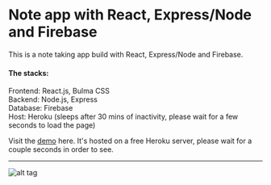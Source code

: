 # Note app with React, Express/Node and Firebase
This is a note taking app build with React, Express/Node and Firebase. 

#### The stacks:  
Frontend: React.js, Bulma CSS  
Backend: Node.js, Express  
Database: Firebase  
Host: Heroku (sleeps after 30 mins of inactivity, please wait for a few seconds to load the page)  

Visit the [demo](https://note-taking-react-express.herokuapp.com/) here. It's hosted on a free Heroku server, please wait for a couple seconds in order to see.

---

![alt tag](https://imgur.com/lRoqopA.png)
